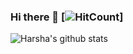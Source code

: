 ### Hi there 👋  [![HitCount](http://hits.dwyl.com/nsudhanva/nsudhanva.svg)]



![Harsha's github stats](https://github-readme-stats.vercel.app/api?username=harshaky&show_icons=true&theme=tokyonight&count_private=true)
<!--
**HarshaKy/HarshaKy** is a ✨ _special_ ✨ repository because its `README.md` (this file) appears on your GitHub profile.

Here are some ideas to get you started:

- 🔭 I’m currently working on ...
- 🌱 I’m currently learning ...
- 👯 I’m looking to collaborate on ...
- 🤔 I’m looking for help with ...
- 💬 Ask me about ...
- 📫 How to reach me: ...
- 😄 Pronouns: ...
- ⚡ Fun fact: ...
-->
